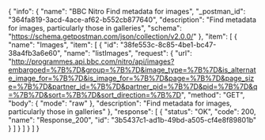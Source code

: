 {
  "info": {
    "name": "BBC Nitro Find metadata for images",
    "_postman_id": "364fa819-3acd-4ace-af62-b552cb877640",
    "description": "Find metadata for images, particularly those in galleries",
    "schema": "https://schema.getpostman.com/json/collection/v2.0.0/"
  },
  "item": [
    {
      "name": "Images",
      "item": [
        {
          "id": "38fe553c-8c85-4be1-bc47-38a4fb3a6e60",
          "name": "listImages",
          "request": {
            "url": "http://programmes.api.bbc.com/nitro/api/images?embargoed=%7B%7D&group=%7B%7D&image_type=%7B%7D&is_alternate_image_for=%7B%7D&is_image_for=%7B%7D&page=%7B%7D&page_size=%7B%7D&partner_id=%7B%7D&partner_pid=%7B%7D&pid=%7B%7D&q=%7B%7D&sort=%7B%7D&sort_direction=%7B%7D",
            "method": "GET",
            "body": {
              "mode": "raw"
            },
            "description": "Find metadata for images, particularly those in galleries"
          },
          "response": [
            {
              "status": "OK",
              "code": 200,
              "name": "Response_200",
              "id": "3b5437c1-ad1b-49bd-a505-cf4e8f89801b"
            }
          ]
        }
      ]
    }
  ]
}